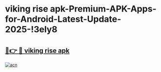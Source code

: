 # viking rise apk-Premium-APK-Apps-for-Android-Latest-Update-2025-!3ely8

# <h2><a href="https://googleone.com">🔗👉 🔴 viking rise apk</a></h2>

[![acn](https://github.com/user-attachments/assets/0f9c940e-d8b0-45ae-aac7-cd30a18b3e1c)](https://googleone.com)

